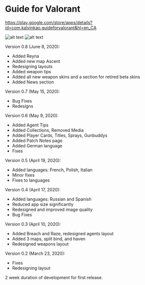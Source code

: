 # Guide for Valorant

https://play.google.com/store/apps/details?id=com.kalvinkao.guideforvalorant&hl=en_CA

![alt text](https://lh3.googleusercontent.com/paSi9J3L-O3XL62rE7g2xAwSW2RTqm9mB6WTt0e3LOyu42-BHMjOtUwX5atTgq4cnJjd=w720-h310-rw)
![alt text](https://lh3.googleusercontent.com/2N7rUGv0Oxy6I0pru_DhcEi_TncTVWqHe0cucsw2HXShUTNKCeP5TI0xrHeLYYRKFoQN=w720-h310-rw)

Version 0.8 (June 8, 2020):
- Added Reyna
- Added new map Ascent
- Redesigning layouts
- Added weapon tips
- Added all new weapon skins and a section for retired beta skins
- Added News section

Version 0.7 (May 15, 2020):
- Bug Fixes
- Redesigns

Version 0.6 (May 9, 2020):
- Added Agent Tips
- Added Collections, Removed Media
- Added Player Cards, Titles, Sprays, Gunbuddys
- Added Patch Notes page
- Added German language
- Fixes

Version 0.5 (April 19, 2020):
- Added languages: French, Polish, Italian
- Minor fixes
- Fixes to languages

Version 0.4 (April 17, 2020):
- Added languages: Russian and Spanish
- Reduced app size significantly
- Redesigned and improved image quality
- Bug Fixes

Version 0.3 (April 10, 2020):
- Added Breach and Raze, redesigned agents layout
- Added 3 maps, split bind, and haven
- Redesigned weapons layout

Version 0.2 (March 23, 2020):
- Fixes
- Redesigning layout


2 week duration of development for first release.
